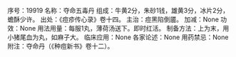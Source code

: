 序号：19919
名称：夺命五毒丹
组成：牛黄2分，朱砂1钱，雄黄3分，冰片2分，蟾酥少许。
出处：《痘疹传心录》卷十四。
主治：痘黑陷倒靥。
加减：None
功效：None
用法用量：每服1丸，薄荷汤送下。即时红活。
制备方法：上为末，用小猪尾血为丸，如麻子大。
临床应用：None
各家论述：None
用药禁忌：None
附注：夺命丹（《种痘新书》卷十二）。
